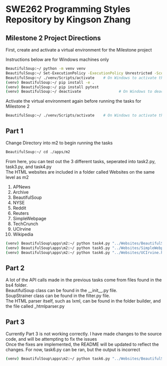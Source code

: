 # SWE262 Programming Styles Repository by Kingson Zhang

## Milestone 2 Project Directions

<p>First, create and activate a virtual environment for the Milestone project</p>
<p>Instructions below are for Windows machines only</p>

```bash
BeautifulSoup:~/ python -m venv venv
BeautifulSoup:~/ Set-ExecutionPolicy -ExecutionPolicy Unrestricted -Scope Process
BeautifulSoup:~/ ./venv/Scripts/activate    # On Windows to activate the virtual environment
(venv) BeautifulSoup:~/ pip install -e .
(venv) BeautifulSoup:~/ pip install pytest
(venv) BeautifulSoup:~/ deactivate                 # On Windows to deactivate the cirtual environment
```

<p> Activate the virtual environment again before running the tasks for Milestone 2</p>

```bash
BeautifulSoup:~/ ./venv/Scripts/activate    # On Windows to activate the virtual environment
```

## Part 1
<p>Change Directory into m2 to begin running the tasks</p>

```bash
BeautifulSoup:~/ cd ./apps/m2
```

<p>From here, you can test out the 3 different tasks, seperated into task2.py, task3.py, and task4.py <br>
The HTML websites are included in a folder called Websites on the same level as m2
</p>
<ol>
    <li>APNews</li>
    <li>Archive</li>
    <li>BeautifulSoup</li>
    <li>NYSE</li>
    <li>Reddit</li>
    <li>Reuters</li>
    <li>SimpleWebpage</li>
    <li>TechCrunch</li>
    <li>UCIrvine</li>
    <li>Wikipedia</li>
</ol>

```bash
(venv) BeautifulSoup\apps\m2:~/ python task4.py "../Websites/BeautifulSoup.html"
(venv) BeautifulSoup\apps\m2:~/ python task5.py "../Websites/SimpleWebpage.html"
(venv) BeautifulSoup\apps\m2:~/ python task6.py "../Websites/UCIrvine.html"
```

## Part 2
<p>A lot of the API calls made in the previous tasks come from files found in the bs4 folder. <br>
BeautifulSoup class can be found in the __init__.py file.<br>
SoupStrainer class can be found in the filter.py file.<br>
The HTML parser itself, such as lxml, can be found in the folder builder, and the file called _htmlparser.py
</p>

## Part 3

<p>Currently Part 3 is not working correctly. I have made changes to the source code, and will be attempting to fix the issues <br>
Once the fixes are implemented, the README will be updated to reflect the changes. For now, task6.py can be ran, but the output is incorrect
</p>

```bash
(venv) BeautifulSoup\apps\m2:~/ python task6.py "../Websites/BeautifulSoup.html"
```